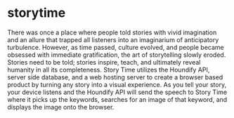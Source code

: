 # storytime
There was once a place where people told stories with vivid imagination and an allure that trapped all listeners into an imaginarium of anticipatory turbulence.  However, as time passed, culture evolved, and people became obsessed with immediate gratification, the art of storytelling slowly eroded.  Stories need to be told; stories inspire, teach, and ultimately reveal humanity in all its completeness.  Story Time utilizes the Houndify API, server side database, and a web hosting server to create a browser based product by turning any story into a visual experience.  As you tell your story, your device listens and the Houndify API will send the speech to Story Time where it picks up the keywords, searches for an image of that keyword, and displays the image onto the browser. 
